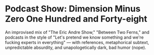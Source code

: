 # Podcast Show: Dimension Minus Zero One Hundred and Forty-eight

An improvised mix of "The Eric Andre Show," "Between Two Ferns," and podcasts in the style of "Let's pretend we know something and we're fucking experts in everything" — with references, metaphorical subtext, unpredictable absurdity, and unapologetically dark, bad humor (nope).
